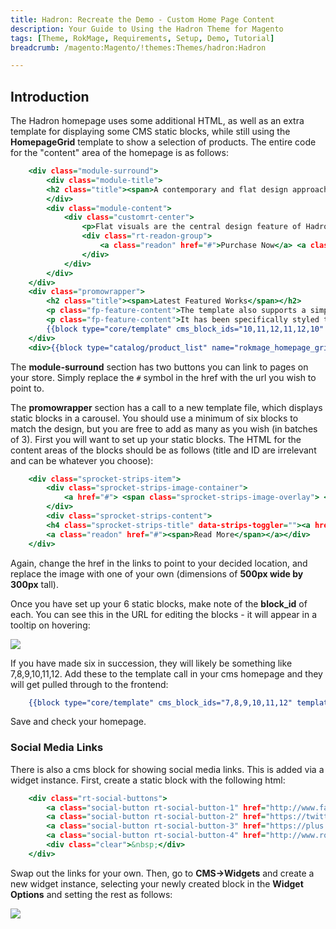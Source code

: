 ```yaml
---
title: Hadron: Recreate the Demo - Custom Home Page Content
description: Your Guide to Using the Hadron Theme for Magento
tags: [Theme, RokMage, Requirements, Setup, Demo, Tutorial]
breadcrumb: /magento:Magento/!themes:Themes/hadron:Hadron

---
```


Introduction
-----

The Hadron homepage uses some additional HTML, as well as an extra template for displaying some CMS static blocks, while still using the **HomepageGrid** template to show a selection of products. The entire code for the "content" area of the homepage is as follows:

~~~ .html
    <div class="module-surround">
        <div class="module-title">
        <h2 class="title"><span>A contemporary and flat design approach with rich animations</span></h2>
        </div>
        <div class="module-content">
            <div class="customrt-center">
                <p>Flat visuals are the central design feature of Hadron, providing a modern, corporate approach to template construction.</p>
                <div class="rt-readon-group">
                    <a class="readon" href="#">Purchase Now</a> <a class="readon2" href="#">Read Features</a>
                </div>
            </div>
        </div>
    </div>
    <div class="promowrapper">
        <h2 class="title"><span>Latest Featured Works</span></h2>
        <p class="fp-feature-content">The template also supports a simple coming soon or offline style page with a time counter.</p>
        <p class="fp-feature-content">It has been specifically styled to match Hadron.</p>
        {{block type="core/template" cms_block_ids="10,11,12,11,12,10" template="carousel.phtml"}}
    </div>
    <div>{{block type="catalog/product_list" name="rokmage_homepage_grid" template="rokmagemodules/rokmage-homepagegrid/rokmage-homepage-grid.phtml"}}</div>
~~~
    
The **module-surround** section has two buttons you can link to pages on your store. Simply replace the `#` symbol in the href with the url you wish to point to.

The **promowrapper** section has a call to a new template file, which displays static blocks in a carousel. You should use a minimum of six blocks to match the design, but you are free to add as many as you wish (in batches of 3). First you will want to set up your static blocks. The HTML for the content areas of the blocks should be as follows (title and ID are irrelevant and can be whatever you choose):

~~~ .html
    <div class="sprocket-strips-item">
        <div class="sprocket-strips-image-container">
            <a href="#"> <span class="sprocket-strips-image-overlay"> <img src="{{media url="wysiwyg/cms1.jpg"}}" alt="" /> </span> </a>
        </div>
        <div class="sprocket-strips-content">
        <h4 class="sprocket-strips-title" data-strips-toggler=""><a href="#"> Paradigm </a></h4>
        <a class="readon" href="#"><span>Read More</span></a></div>
    </div>
~~~
    
Again, change the href in the links to point to your decided location, and replace the image with one of your own (dimensions of **500px wide by 300px** tall).

Once you have set up your 6 static blocks, make note of the **block_id** of each. You can see this in the URL for editing the blocks - it will appear in a tooltip on hovering:

![][home2]

If you have made six in succession, they will likely be something like 7,8,9,10,11,12. Add these to the template call in your cms homepage and they will get pulled through to the frontend:

~~~ .html
    {{block type="core/template" cms_block_ids="7,8,9,10,11,12" template="carousel.phtml"}}
~~~

Save and check your homepage.

### Social Media Links
    
There is also a cms block for showing social media links. This is added via a widget instance. First, create a static block with the following html:

~~~ .html
    <div class="rt-social-buttons">
        <a class="social-button rt-social-button-1" href="http://www.facebook.com/RocketTheme" target="_blank"> <span class="icon-facebook">&nbsp;</span> <span class="social-button-text">Facebook</span> </a> 
        <a class="social-button rt-social-button-2" href="https://twitter.com/rockettheme" target="_blank"> <span class="icon-twitter">&nbsp;</span> <span class="social-button-text">Twitter</span> </a> 
        <a class="social-button rt-social-button-3" href="https://plus.google.com/114430407008695950828/posts" target="_blank"> <span class="icon-google-plus">&nbsp;</span> <span class="social-button-text">gPlus</span> </a> 
        <a class="social-button rt-social-button-4" href="http://www.rockettheme.com/blog?format=feed&amp;type=rss" target="_blank"> <span class="icon-rss">&nbsp;</span> <span class="social-button-text">rss</span> </a>
        <div class="clear">&nbsp;</div>
    </div>
~~~ 

Swap out the links for your own. Then, go to **CMS->Widgets** and create a new widget instance, selecting your newly created block in the **Widget Options** and setting the rest as follows:

![][home1]

[home1]: assets/home_1.jpeg
[home2]: assets/home_2.jpeg
